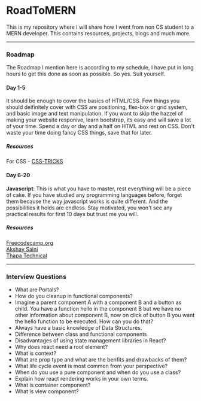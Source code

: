 # RoadToMERN
This is my repository where I will share how I went from non CS student to a MERN developer. This contains resources, projects, blogs and much more.

<hr>
<h3>Roadmap</h3>
The Roadmap I mention here is according to my schedule, I have put in long hours to get this done as soon as possible. So yes. Suit yourself.
<h4>Day 1-5</h4>
It should be enough to cover the basics of HTML/CSS. Few things you should deifinitely cover with CSS are positioning, flex-box or grid system, and basic image and text manipulation. If you want to skip the hazzel of making your website responive, learn bootstrap, its easy and will save a lot of your time. Spend a day or day and a half on HTML and rest on CSS. Don't waste your time doing fancy CSS things, save that for later.
<h5>Resources</h5>
For CSS - <a href="https://css-tricks.com/">CSS-TRICKS</a>
<h4>Day 6-20</h4>
<strong>Javascript</strong>: This is what you have to master, rest everything will be a piece of cake. If you have studied any programming languages before, forget them because the way javascript works is quite different. And the possibilities it holds are endless. Stay motivated, you won't see any practical results for first 10 days but trust me you will.
<h5>Resources</h5>
<a href="https://www.freecodecamp.org/">Freecodecamp.org</a> <br>
<a href="https://www.youtube.com/watch?v=pN6jk0uUrD8&list=PLlasXeu85E9cQ32gLCvAvr9vNaUccPVNP">Akshay Saini</a><br>
<a href="https://www.youtube.com/watch?v=KGkiIBTq0y0">Thapa Technical</a><br>
<hr>
<h3>Interview Questions </h3>
<ul>
  <li>What are Portals?</li>
  <li>How do you cleanup in functional components?</li>
  <li>Imagine a parent component A with a component B and a button as child. You have a function hello in the component B but we have no other information about component B, now on click of button B you want the hello function to be executed. How can you do that? </li>
  <li>Always have a basic knowledge of Data Structures.</li>
  <li>Difference between class and functional components</li>
  <li>Disadvantages of using state management libraries in React? </li>
  <li>Why does react need a root element? </li>
  <li>What is context?</li>
  <li>What are prop type and what are the benfits and drawbacks of them?</li>
  <li>What life cycle event is most common from your perspective?</li>
  <li>When do you use a pure component and when do you use a class?</li>
  <li>Explain how react rendering works in your own terms.</li>
  <li>What is container component?</li>
  <li>What is view component?</li>
</ul>
